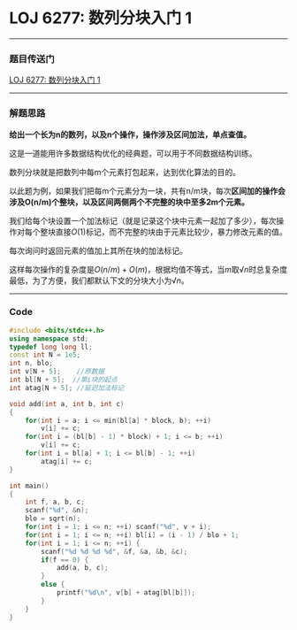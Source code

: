 # LOJ 6277: 数列分块入门 1

***

### 题目传送门

[LOJ 6277: 数列分块入门 1](<https://loj.ac/problem/6277>)

***

### 解题思路

**给出一个长为n的数列，以及n个操作，操作涉及区间加法，单点查值。**

 

这是一道能用许多数据结构优化的经典题，可以用于不同数据结构训练。

数列分块就是把数列中每m个元素打包起来，达到优化算法的目的。

 

以此题为例，如果我们把每m个元素分为一块，共有n/m块，每次**区间加的操作会涉及O(n/m)个整块，以及区间两侧两个不完整的块中至多2m个元素。**

我们给每个块设置一个加法标记（就是记录这个块中元素一起加了多少），每次操作对每个整块直接$O(1)$标记，而不完整的块由于元素比较少，暴力修改元素的值。

每次询问时返回元素的值加上其所在块的加法标记。

这样每次操作的复杂度是$O(n/m)+O(m)$，根据均值不等式，当$m$取$√n$时总复杂度最低，为了方便，我们都默认下文的分块大小为$√n$。

***

### Code

```cpp
#include <bits/stdc++.h>
using namespace std;
typedef long long ll;
const int N = 1e5;
int n, blo;
int v[N + 5];    //原数据
int bl[N + 5];  //第i块的起点
int atag[N + 5]; //延迟加法标记

void add(int a, int b, int c)
{
    for(int i = a; i <= min(bl[a] * block, b); ++i)
        v[i] += c;
    for(int i = (bl[b] - 1) * block) + 1; i <= b; ++i)
        v[i] += c;
    for(int i = bl[a] + 1; i <= bl[b] - 1; ++i)
        atag[i] += c;
}

int main()
{
    int f, a, b, c;
    scanf("%d", &n);
    blo = sqrt(n);
    for(int i = 1; i <= n; ++i) scanf("%d", v + i);
    for(int i = 1; i <= n; ++i) bl[i] = (i - 1) / blo + 1;
    for(int i = 1; i <= n; ++i) {
        scanf("%d %d %d %d", &f, &a, &b, &c);
        if(f == 0) {
            add(a, b, c);
        }
        else {
            printf("%d\n", v[b] + atag[bl[b]]);
        }
    }
}
```

